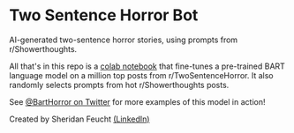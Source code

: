 
# Two Sentence Horror Bot
AI-generated two-sentence horror stories, using prompts from r/Showerthoughts.

All that's in this repo is a [colab notebook](https://colab.research.google.com/drive/1BYObHmAMviqI35oOmMlhMqDlB8n5r_ND?usp=sharing) that fine-tunes a pre-trained BART language model on a million top posts from r/TwoSentenceHorror. It also randomly selects prompts from hot r/Showerthoughts posts.

See [@BartHorror on Twitter](https://twitter.com/BartHorror) for more examples of this model in action!

Created by Sheridan Feucht [(LinkedIn)](https://www.linkedin.com/in/sheridan-feucht/)
